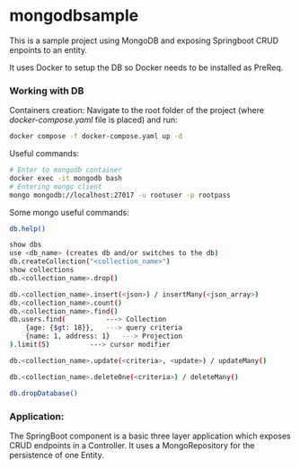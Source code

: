 # mongodbsample

This is a sample project using MongoDB and exposing Springboot CRUD enpoints to an entity.

It uses Docker to setup the DB so Docker needs to be installed as PreReq.

### Working with DB
Containers creation:
Navigate to the root folder of the project (where *docker-compose.yaml* file is placed) and run:
```bash
docker compose -f docker-compose.yaml up -d
```
Useful commands:
```bash
# Enter to mongodb container
docker exec -it mongodb bash
# Entering mongo client
mongo mongodb://localhost:27017 -u rootuser -p rootpass
```
Some mongo useful commands:
```bash
db.help()

show dbs
use <db_name> (creates db and/or switches to the db)
db.createCollection("<collection_name>")
show collections
db.<collection_name>.drop()

db.<collection_name>.insert(<json>) / insertMany(<json_array>)
db.<collection_name>.count()
db.<collection_name>.find()
db.users.find(			---> Collection
	{age: {$gt: 18}},	---> query criteria
	{name: 1, address: 1}	---> Projection
).limit(5)			---> cursor modifier

db.<collection_name>.update(<criteria>, <update>) / updateMany()

db.<collection_name>.deleteOne(<criteria>) / deleteMany()

db.dropDatabase()
```
### Application:
The SpringBoot component is a basic three layer application which exposes CRUD endpoints in a Controller. It uses a MongoRepository for the persistence of one Entity.
